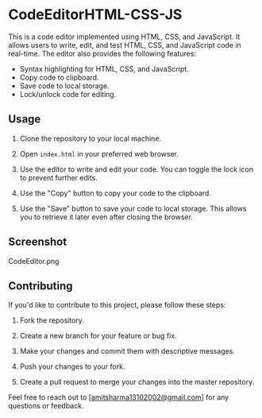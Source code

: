 # CodeEditorHTML-CSS-JS

This is a code editor implemented using HTML, CSS, and JavaScript. It allows users to write, edit, and test HTML, CSS, and JavaScript code in real-time. The editor also provides the following features:

- Syntax highlighting for HTML, CSS, and JavaScript.
- Copy code to clipboard.
- Save code to local storage.
- Lock/unlock code for editing.

## Usage

1. Clone the repository to your local machine.

2. Open `index.html` in your preferred web browser.

3. Use the editor to write and edit your code. You can toggle the lock icon to prevent further edits.

4. Use the "Copy" button to copy your code to the clipboard.

5. Use the "Save" button to save your code to local storage. This allows you to retrieve it later even after closing the browser.

## Screenshot
   CodeEditor.png
## Contributing

If you'd like to contribute to this project, please follow these steps:

1. Fork the repository.

2. Create a new branch for your feature or bug fix.
 
3. Make your changes and commit them with descriptive messages.

4. Push your changes to your fork.

5. Create a pull request to merge your changes into the master repository.




Feel free to reach out to [amitsharma13102002@gmail.com] for any questions or feedback.



